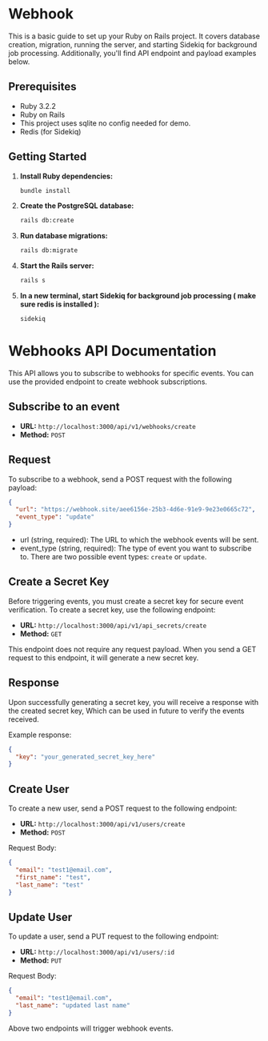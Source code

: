 # Webhook

This is a basic guide to set up your Ruby on Rails project. It covers database creation, migration, running the server, and starting Sidekiq for background job processing. Additionally, you'll find API endpoint and payload examples below.

## Prerequisites

- Ruby 3.2.2
- Ruby on Rails
- This project uses sqlite no config needed for demo.
- Redis (for Sidekiq)

## Getting Started

1. **Install Ruby dependencies:**

   ```sh
   bundle install

2. **Create the PostgreSQL database:**

   ```sh
   rails db:create
3. **Run database migrations:**

   ```sh
   rails db:migrate
4. **Start the Rails server:**

   ```sh
   rails s
5. **In a new terminal, start Sidekiq for background job processing ( make sure redis is installed ):**

   ```sh
   sidekiq

# Webhooks API Documentation

This API allows you to subscribe to webhooks for specific events. You can use the provided endpoint to create webhook subscriptions.

## Subscribe to an event

- **URL:** `http://localhost:3000/api/v1/webhooks/create`
- **Method:** `POST`

## Request

To subscribe to a webhook, send a POST request with the following payload:

```json
{
  "url": "https://webhook.site/aee6156e-25b3-4d6e-91e9-9e23e0665c72",
  "event_type": "update"
}
```
- url (string, required): The URL to which the webhook events will be sent.
- event_type (string, required): The type of event you want to subscribe to. There are two possible event types: `create` or `update`.

## Create a Secret Key

Before triggering events, you must create a secret key for secure event verification. To create a secret key, use the following endpoint:

- **URL:** `http://localhost:3000/api/v1/api_secrets/create`
- **Method:** `GET`

This endpoint does not require any request payload. When you send a GET request to this endpoint, it will generate a new secret key.

## Response

Upon successfully generating a secret key, you will receive a response with the created secret key, Which can be used in future to verify the events received.

Example response:

```json
{
  "key": "your_generated_secret_key_here"
}
```
## Create User

To create a new user, send a POST request to the following endpoint:

- **URL:** `http://localhost:3000/api/v1/users/create`
- **Method:** `POST`

Request Body:
```json
{
  "email": "test1@email.com",
  "first_name": "test",
  "last_name": "test"
}
```

## Update User

To update a user, send a PUT request to the following endpoint:

- **URL:** `http://localhost:3000/api/v1/users/:id`
- **Method:** `PUT`

Request Body:
```json
{
  "email": "test1@email.com",
  "last_name": "updated last name"
}
```

Above two endpoints will trigger webhook events.
